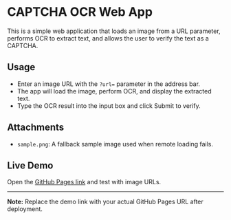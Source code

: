 # CAPTCHA OCR Web App

This is a simple web application that loads an image from a URL parameter, performs OCR to extract text, and allows the user to verify the text as a CAPTCHA.

## Usage

- Enter an image URL with the `?url=` parameter in the address bar.
- The app will load the image, perform OCR, and display the extracted text.
- Type the OCR result into the input box and click Submit to verify.

## Attachments

- `sample.png`: A fallback sample image used when remote loading fails.

## Live Demo

Open the [GitHub Pages link](https://yourusername.github.io/yourrepo/) and test with image URLs.

---

**Note:** Replace the demo link with your actual GitHub Pages URL after deployment.